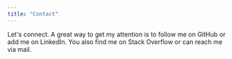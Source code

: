 ```yaml
---
title: "Contact"
---
```


Let's connect. A great way to get my attention is to follow me on GitHub or add me on LinkedIn. You also find me on Stack Overflow or can reach me via mail.
